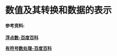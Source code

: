 # 数值及其转换和数据的表示

**[](进制及其转换.md)**

**[](定点数及浮点数.md)**

**[](数据校验码.md)**

**[](无符号数及有符号数数值表示(原反补移码).md)**

#### 参考资料:

**[浮点数-百度百科](https://baike.baidu.com/item/浮点数)**

**[有符号数处理-百度百科](https://baike.baidu.com/item/有符号数处理)**



